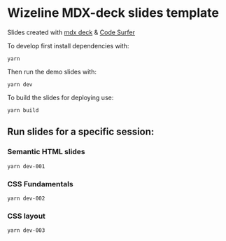 # Wizeline MDX-deck slides template

Slides created with [mdx deck](https://github.com/jxnblk/mdx-deck) & [Code Surfer](https://github.com/pomber/code-surfer)

To develop first install dependencies with:

```yarn``` 

Then run the demo slides with:

```yarn dev```

To build the slides for deploying use:

```yarn build```

## Run slides for a specific session:
### Semantic HTML slides
```
yarn dev-001
```

### CSS Fundamentals
```
yarn dev-002
```

### CSS layout
```
yarn dev-003
```
